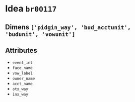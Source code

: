 # Idea `br00117`

## Dimens `['pidgin_way', 'bud_acctunit', 'budunit', 'vowunit']`

## Attributes
- `event_int`
- `face_name`
- `vow_label`
- `owner_name`
- `acct_name`
- `otx_way`
- `inx_way`
